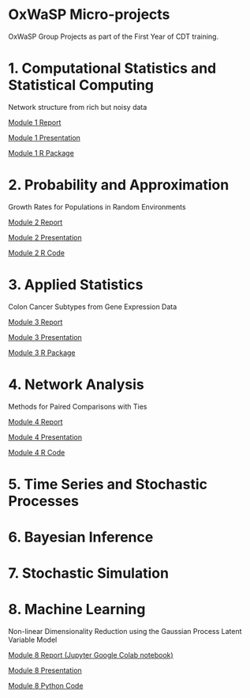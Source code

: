 # OxWaSP Micro-projects
OxWaSP Group Projects as part of the First Year of CDT training.


# 1. Computational Statistics and Statistical Computing
Network structure from rich but noisy data

[Module 1 Report](https://github.com/nataliagarciamartin/OxWaSP_microprojects/blob/master/Module1_Report.pdf)

[Module 1 Presentation](https://github.com/nataliagarciamartin/OxWaSP_microprojects/blob/master/Module1_Presentation.pdf)

[Module 1 R Package](https://github.com/nataliagarciamartin/Network)

# 2. Probability and Approximation
Growth Rates for Populations in Random Environments

[Module 2 Report](https://github.com/nataliagarciamartin/OxWaSP_microprojects/blob/master/Module_2_Report__Growth_rates.pdf)

[Module 2 Presentation](https://github.com/nataliagarciamartin/OxWaSP_microprojects/blob/master/Growth_Rates_for_Populations_in_Random_Environments.pdf)

[Module 2 R Code](https://github.com/nataliagarciamartin/growthrate)

# 3. Applied Statistics
Colon Cancer Subtypes from Gene Expression Data

[Module 3 Report](https://github.com/nataliagarciamartin/OxWaSP_microprojects/blob/master/Module_3_Report__gene_expression_clustering.pdf)

[Module 3 Presentation](https://github.com/nataliagarciamartin/OxWaSP_microprojects/blob/master/Module_3_Presentation___Colon_Cancer_Subtypes_from_Gene_Expression_Data.pdf)

[Module 3 R Package](https://github.com/nataliagarciamartin/OxWaSP_Module3)


# 4. Network Analysis
Methods for Paired Comparisons with Ties

[Module 4 Report](https://github.com/nataliagarciamartin/OxWaSP_microprojects/blob/master/Module_4_Ranking_with_ties.pdf)

[Module 4 Presentation](https://github.com/nataliagarciamartin/OxWaSP_microprojects/blob/master/Methods_for_Paired_Comparisons_with_Ties.pdf)

[Module 4 R Code](https://github.com/nataliagarciamartin/module4_rankings)


# 5. Time Series and Stochastic Processes


# 6. Bayesian Inference


# 7. Stochastic Simulation


# 8. Machine Learning
Non-linear Dimensionality Reduction using the Gaussian Process Latent Variable Model

[Module 8 Report (Jupyter Google Colab notebook)](https://github.com/nataliagarciamartin/OxWaSP_microprojects/blob/master/nl_dim_red_report.ipynb)

[Module 8 Presentation](https://github.com/nataliagarciamartin/OxWaSP_microprojects/blob/master/Module_8___Presentation.pdf)

[Module 8 Python Code](https://github.com/nataliagarciamartin/OxWaSP_microprojects/blob/master/Natalia_Code_Dimensionality_Reduction.ipynb)


